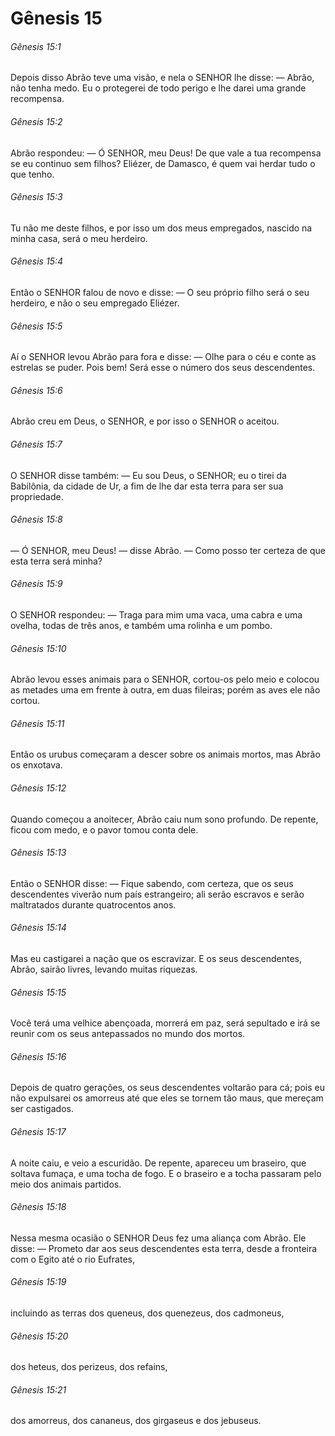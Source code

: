 # Gênesis 15

###### Gênesis 15:1

Depois disso Abrão teve uma visão, e nela o SENHOR lhe disse: — Abrão, não tenha medo. Eu o protegerei de todo perigo e lhe darei uma grande recompensa.

###### Gênesis 15:2

Abrão respondeu: — Ó SENHOR, meu Deus! De que vale a tua recompensa se eu continuo sem filhos? Eliézer, de Damasco, é quem vai herdar tudo o que tenho.

###### Gênesis 15:3

Tu não me deste filhos, e por isso um dos meus empregados, nascido na minha casa, será o meu herdeiro.

###### Gênesis 15:4

Então o SENHOR falou de novo e disse: — O seu próprio filho será o seu herdeiro, e não o seu empregado Eliézer.

###### Gênesis 15:5

Aí o SENHOR levou Abrão para fora e disse: — Olhe para o céu e conte as estrelas se puder. Pois bem! Será esse o número dos seus descendentes.

###### Gênesis 15:6

Abrão creu em Deus, o SENHOR, e por isso o SENHOR o aceitou.

###### Gênesis 15:7

O SENHOR disse também: — Eu sou Deus, o SENHOR; eu o tirei da Babilônia, da cidade de Ur, a fim de lhe dar esta terra para ser sua propriedade.

###### Gênesis 15:8

— Ó SENHOR, meu Deus! — disse Abrão. — Como posso ter certeza de que esta terra será minha?

###### Gênesis 15:9

O SENHOR respondeu: — Traga para mim uma vaca, uma cabra e uma ovelha, todas de três anos, e também uma rolinha e um pombo.

###### Gênesis 15:10

Abrão levou esses animais para o SENHOR, cortou-os pelo meio e colocou as metades uma em frente à outra, em duas fileiras; porém as aves ele não cortou.

###### Gênesis 15:11

Então os urubus começaram a descer sobre os animais mortos, mas Abrão os enxotava.

###### Gênesis 15:12

Quando começou a anoitecer, Abrão caiu num sono profundo. De repente, ficou com medo, e o pavor tomou conta dele.

###### Gênesis 15:13

Então o SENHOR disse: — Fique sabendo, com certeza, que os seus descendentes viverão num país estrangeiro; ali serão escravos e serão maltratados durante quatrocentos anos.

###### Gênesis 15:14

Mas eu castigarei a nação que os escravizar. E os seus descendentes, Abrão, sairão livres, levando muitas riquezas.

###### Gênesis 15:15

Você terá uma velhice abençoada, morrerá em paz, será sepultado e irá se reunir com os seus antepassados no mundo dos mortos.

###### Gênesis 15:16

Depois de quatro gerações, os seus descendentes voltarão para cá; pois eu não expulsarei os amorreus até que eles se tornem tão maus, que mereçam ser castigados.

###### Gênesis 15:17

A noite caiu, e veio a escuridão. De repente, apareceu um braseiro, que soltava fumaça, e uma tocha de fogo. E o braseiro e a tocha passaram pelo meio dos animais partidos.

###### Gênesis 15:18

Nessa mesma ocasião o SENHOR Deus fez uma aliança com Abrão. Ele disse: — Prometo dar aos seus descendentes esta terra, desde a fronteira com o Egito até o rio Eufrates,

###### Gênesis 15:19

incluindo as terras dos queneus, dos quenezeus, dos cadmoneus,

###### Gênesis 15:20

dos heteus, dos perizeus, dos refains,

###### Gênesis 15:21

dos amorreus, dos cananeus, dos girgaseus e dos jebuseus.

